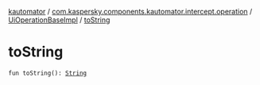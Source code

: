 [kautomator](../../index.md) / [com.kaspersky.components.kautomator.intercept.operation](../index.md) / [UiOperationBaseImpl](index.md) / [toString](./to-string.md)

# toString

`fun toString(): `[`String`](https://kotlinlang.org/api/latest/jvm/stdlib/kotlin/-string/index.html)